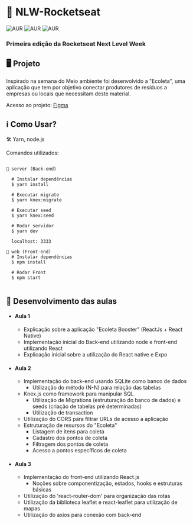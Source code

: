 # 🚀  NLW-Rocketseat
![AUR](https://img.shields.io/badge/-%3C%2F%3E-%23ea004f)
![AUR](https://img.shields.io/badge/-Web-%231a1a1a)
![AUR](https://img.shields.io/badge/-Mobile-%23301934)
### Primeira edição da Rocketseat Next Level Week

## 🖥️ Projeto

Inspirado na semana do Meio ambiente foi desenvolvido a "Ecoleta", uma aplicação que tem por objetivo conectar produtores de resíduos a empresas ou locais que necessitam deste material.

Acesso ao projeto: <a href="https://www.figma.com/file/1SxgOMojOB2zYT0Mdk28lB/"> Figma </a>

## ℹ️ Como Usar?
 🛠  Yarn, node.js
 
 Comandos utilizados: 
 
<pre><code>
📂 server (Back-end)

  # Instalar dependências
  $ yarn install

  # Executar migrate
  $ yarn knex:migrate

  # Executar seed
  $ yarn knex:seed

  # Rodar servidor
  $ yarn dev

  localhost: 3333
 
📂 web (Front-end)
  # Instalar dependências
  $ npm install
  
  # Rodar Front
  $ npm start
  
</code></pre>

## 📝  Desenvolvimento das aulas

- #### Aula 1 

  -  Explicação sobre a aplicação "Ecoleta Booster" (ReactJs + React Native)
  -  Implementação inicial do Back-end utilizando node e front-end utilizando React
  -  Explicação inicial sobre a utilização do React native e Expo
  
- #### Aula 2 

  -  Implementação do back-end usando SQLite como banco de dados
      -  Utilização do método (N-N) para relação das tabelas
  -  Knex.js como framework para manipular SQL
      -  Utilização de Migrations (estruturação do banco de dados) e seeds (criação de tabelas pré determinadas)
      -  Utilização de transaction
  -  Utilização do CORS para filtrar URLs de acesso a aplicação
  -  Estruturação de resursos do "Ecoleta"
      -  Listagem de itens para coleta
      -  Cadastro dos pontos de coleta
      -  Filtragem dos pontos de coleta
      -  Acesso a pontos específicos de coleta
      
- #### Aula 3
 
  -  Implementação do front-end utilizando React.js
      -  Noções sobre componentização, estados, hooks e estruturas básicas
  -  Utilização do 'react-router-dom' para organização das rotas
  -  Utilização da biblioteca leaflet e react-leaflet para utilização de mapas
  -  Utilização do axios para conexão com back-end

 
      
